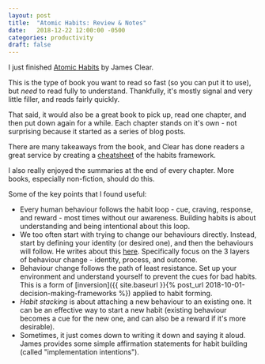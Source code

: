 ```yaml
---
layout: post
title:  "Atomic Habits: Review & Notes"
date:   2018-12-22 12:00:00 -0500
categories: productivity
draft: false
---
```


I just finished [Atomic Habits](www.atomichabits.com) by James Clear. 

This is the type of book you want to read so fast (so you can put it to use), but _need_ to read fully to understand. Thankfully, it's mostly signal and very little filler, and reads fairly quickly. 

That said, it would also be a great book to pick up, read one chapter, and then put down again for a while. Each chapter stands on it's own - not surprising because it started as a series of blog posts.

There are many takeaways from the book, and Clear has done readers a great service by creating a [cheatsheet](https://atomichabits.com/cheatsheet) of the habits framework. 

I also really enjoyed the summaries at the end of every chapter. More books, especially non-fiction, should do this. 

Some of the key points that I found useful:
* Every human behaviour follows the habit loop - cue, craving, response, and reward - most times without our awareness. Building habits is about understanding and being intentional about this loop.
* We too often start with trying to change our behaviours directly. Instead, start by defining your identity (or desired one), and then the behaviours will follow. He writes about this [here](https://jamesclear.com/identity-based-habits). Specifically focus on the 3 layers of behaviour change - identity, process, and outcome.
* Behaviour change follows the path of least resistance. Set up your environment and understand yourself to prevent the cues for bad habits. This is a form of [inversion]({{ site.baseurl }}{% post_url 2018-10-01-decision-making-frameworks %}) applied to habit forming.
* _Habit stacking_ is about attaching a new behaviour to an existing one. It can be an effective way to start a new habit (existing behaviour becomes a cue for the new one, and can also be a reward if it's more desirable).
* Sometimes, it just comes down to writing it down and saying it aloud. James provides some simple affirmation statements for habit building (called "implementation intentions"). 